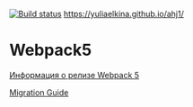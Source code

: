 [![Build status](https://ci.appveyor.com/api/projects/status/ucqrx2snu2ukm9ri?svg=true)](https://ci.appveyor.com/project/yuliaelkina/ahj1)
https://yuliaelkina.github.io/ahj1/

# Webpack5

[Информация о релизе Webpack 5](https://webpack.js.org/blog/2020-10-10-webpack-5-release/)

[Migration Guide](https://webpack.js.org/migrate/5/)
